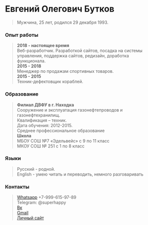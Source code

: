 # Евгений Олегович Бутков
>Мужчина, 25 лет, родился 29 декабря 1993.  

### Опыт работы   
>**2018 - настоящее время**   
>Веб-разработчик. Разработкой сайтов, посадка на системы управления, поддержка сайтов, редизайн, доработка функционала.    
>**2015 - 2018**   
>Менеджер по продажам спортивных товаров.     
>**2015 - 2015**   
>Техник-дефектовщик кораблей.   

### Образование   
>**Филиал ДВФУ в г. Находка**   
>Сооружение и эксплуатация газонефтепроводов и газонефтехранилищ.   
>Квалификация – техник.   
>Дата обучения: 2012-2015.   
>Среднее профессиональное образование   
>**Школа**   
>МБОУ СОШ №7 «Эдельвейс» с 9 по 11 класс   
>МКОУ СОШ № 251 с 1 по 8 класс   

### Языки 
>Русский - родной.  
>English - умею читать и переводить, немного разговаривать

### Контакты 
>[Whatsapp](https://wa.me/79996159789) +7-999-615-97-89  
>Telegram: @superhappy  
>[Вк](https://vk.com/eugenefromrus)  
>[Gmail](mailto:eugenefromrus@gmail.com)  
>[Личный сайт](https://www.webdiller.ru/)  
